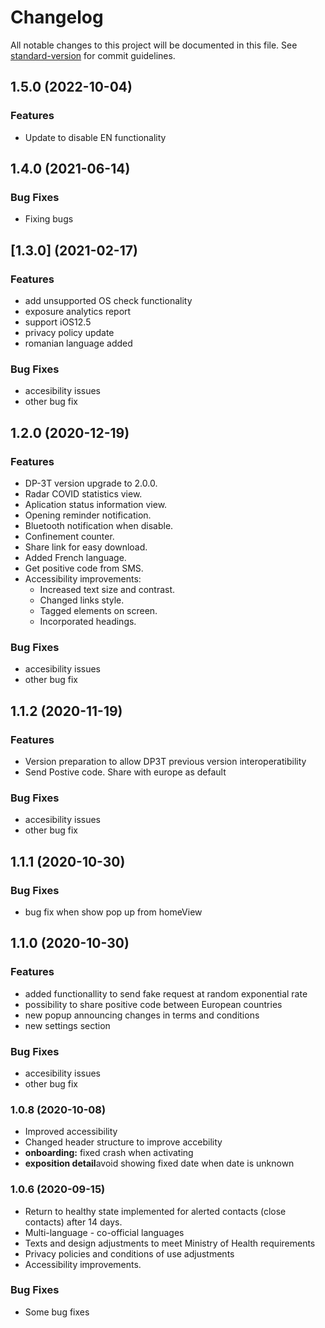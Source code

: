 # Changelog

All notable changes to this project will be documented in this file. See [standard-version](https://github.com/conventional-changelog/standard-version) for commit guidelines.

## 1.5.0 (2022-10-04)

### Features
* Update to disable EN functionality

## 1.4.0 (2021-06-14)

### Bug Fixes
* Fixing bugs

## [1.3.0] (2021-02-17)
### Features
* add unsupported OS check functionality 
* exposure analytics report 
* support iOS12.5 
* privacy policy update
* romanian language added

### Bug Fixes
* accesibility issues
* other bug fix

## 1.2.0 (2020-12-19)
### Features
* DP-3T version upgrade to 2.0.0.
* Radar COVID statistics view.
* Aplication status information view.
* Opening reminder notification.
* Bluetooth notification when disable.
* Confinement counter.
* Share link for easy download.
* Added French language.
* Get positive code from SMS.
* Accessibility improvements:
	* Increased text size and contrast.
	* Changed links style.
	* Tagged elements on screen.
	* Incorporated headings.

### Bug Fixes
* accesibility issues
* other bug fix

## 1.1.2 (2020-11-19)
### Features
* Version preparation to allow DP3T previous version interoperatibility 
* Send Postive code. Share with europe as default

### Bug Fixes
* accesibility issues
* other bug fix

## 1.1.1 (2020-10-30)
### Bug Fixes
* bug fix when show pop up from homeView

## 1.1.0 (2020-10-30)
### Features
* added functionallity to send fake request at random exponential rate
* possibility to share positive code between European countries
* new popup announcing changes in terms and conditions
* new settings section

### Bug Fixes
* accesibility issues
* other bug fix

### 1.0.8 (2020-10-08)
* Improved accessibility
* Changed header structure to improve accebility
* **onboarding:** fixed crash when activating
* **exposition detail**avoid showing fixed date when date is unknown

### 1.0.6 (2020-09-15)
* Return to healthy state implemented for alerted contacts (close contacts) after 14 days.
* Multi-language - co-official languages
* Texts and design  adjustments to meet Ministry of Health requirements
* Privacy policies and conditions of use adjustments
* Accessibility improvements.

### Bug Fixes
* Some bug fixes
